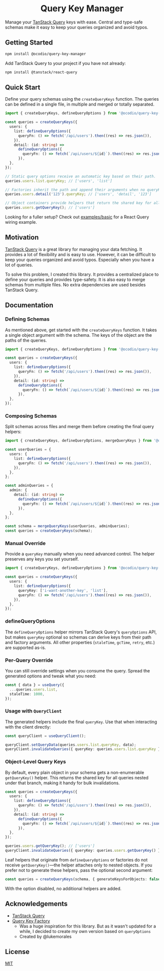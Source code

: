 <h1 align="center">Query Key Manager</h1>

Manage your [TanStack Query](https://tanstack.com/query/latest) keys with ease. Central and type-safe schemas make it easy to keep your queries organized and avoid typos.

## Getting Started

```bash
npm install @ocodio/query-key-manager
```

Add TanStack Query to your project if you have not already:

```bash
npm install @tanstack/react-query
```

## Quick Start

Define your query schemas using the `createQueryKeys` function. The queries can be defined in a single file, in multiple and merged or totally separated.

```ts
import { createQueryKeys, defineQueryOptions } from '@ocodio/query-key-manager';

const queries = createQueryKeys({
  users: {
    list: defineQueryOptions({
      queryFn: () => fetch('/api/users').then((res) => res.json()),
    }),
    detail: (id: string) =>
      defineQueryOptions({
        queryFn: () => fetch(`/api/users/${id}`).then((res) => res.json()),
      }),
  },
});

// Static query options receive an automatic key based on their path.
queries.users.list.queryKey; // ['users', 'list']

// Factories inherit the path and append their arguments when no queryKey is provided.
queries.users.detail('123').queryKey; // ['users', 'detail', '123']

// Object containers provide helpers that return the shared key for all nested queries.
queries.users.getQueryKey(); // ['users']
```

Looking for a fuller setup? Check out [examples/basic](./examples/basic/README.md) for a React Query wiring example.

## Motivation

[TanStack Query](https://tanstack.com/query/latest) is a great library for managing your data fetching. It provides a lot of flexibility and is easy to use. However, it can be difficult to keep your queries organized and avoid typos. Especially when you have a lot of queries.

To solve this problem, I created this library. It provides a centralized place to define your queries and provides type-safety. It is also easy to merge schemas from multiple files. No extra dependencies are used besides TanStack Query.

## Documentation

### Defining Schemas

As mentioned above, get started with the `createQueryKeys` function. It takes a single object argument with the schema. The keys of the object are the paths of the queries.

```ts
import { createQueryKeys, defineQueryOptions } from '@ocodio/query-key-manager';

const queries = createQueryKeys({
  users: {
    list: defineQueryOptions({
      queryFn: () => fetch('/api/users').then((res) => res.json()),
    }),
    detail: (id: string) =>
      defineQueryOptions({
        queryFn: () => fetch(`/api/users/${id}`).then((res) => res.json()),
      }),
  },
});
```

### Composing Schemas

Split schemas across files and merge them before creating the final query helpers:

```ts
import { createQueryKeys, defineQueryOptions, mergeQueryKeys } from '@ocodio/query-key-manager';

const userQueries = {
  users: {
    list: defineQueryOptions({
      queryFn: () => fetch('/api/users').then((res) => res.json()),
    }),
  },
};

const adminQueries = {
  admin: {
    detail: (id: string) =>
      defineQueryOptions({
        queryFn: () => fetch(`/api/users/${id}`).then((res) => res.json()),
      }),
  },
};

const schema = mergeQueryKeys(userQueries, adminQueries);
const queries = createQueryKeys(schema);
```

### Manual Override

Provide a `queryKey` manually when you need advanced control. The helper preserves any keys you set yourself.

```ts
import { createQueryKeys, defineQueryOptions } from '@ocodio/query-key-manager';

const queries = createQueryKeys({
  users: {
    list: defineQueryOptions({
      queryKey: ['i-want-another-key', 'list'],
      queryFn: () => fetch('/api/users').then((res) => res.json()),
    }),
  },
});
```

### defineQueryOptions

The `defineQueryOptions` helper mirrors TanStack Query's `queryOptions` API, but makes `queryKey` optional so schemas can derive keys from their path and factory arguments. All other properties (`staleTime`, `gcTime`, `retry`, etc.) are supported as-is.

### Per-Query Override

You can still override settings when you consume the query. Spread the generated options and tweak what you need:

```ts
const { data } = useQuery({
  ...queries.users.list,
  staleTime: 1000,
});
```

### Usage with `QueryClient`

The generated helpers include the final `queryKey`. Use that when interacting with the client directly:

```ts
const queryClient = useQueryClient();

queryClient.setQueryData(queries.users.list.queryKey, data);
queryClient.invalidateQueries({ queryKey: queries.users.list.queryKey });
```

### Object-Level Query Keys

By default, every plain object in your schema gets a non-enumerable `getQueryKey()` helper. This returns the shared key for all queries nested under that branch, making it handy for bulk invalidations.

```ts
const queries = createQueryKeys({
  users: {
    list: defineQueryOptions({
      queryFn: () => fetch('/api/users').then((res) => res.json()),
    }),
    detail: (id: string) =>
      defineQueryOptions({
        queryFn: () => fetch(`/api/users/${id}`).then((res) => res.json()),
      }),
  },
});

queries.users.getQueryKey(); // ['users']
queryClient.invalidateQueries({ queryKey: queries.users.getQueryKey() });
```

Leaf helpers that originate from `defineQueryOptions` or factories do not receive `getQueryKey()`—the helper attaches only to nested objects. If you prefer not to generate these helpers, pass the optional second argument:

```ts
const queries = createQueryKeys(schema, { generateKeysForObjects: false });
```

With the option disabled, no additional helpers are added.

## Acknowledgements

- [TanStack Query](https://tanstack.com/query/latest)
- [Query Key Factory](https://github.com/lukemorales/query-key-factory)
  - Was a huge inspiration for this library. But as it wasn't updated for a while, I decided to create my own version based on `queryOptions`
  - Created by @lukemorales

## License

[MIT](./LICENSE)
